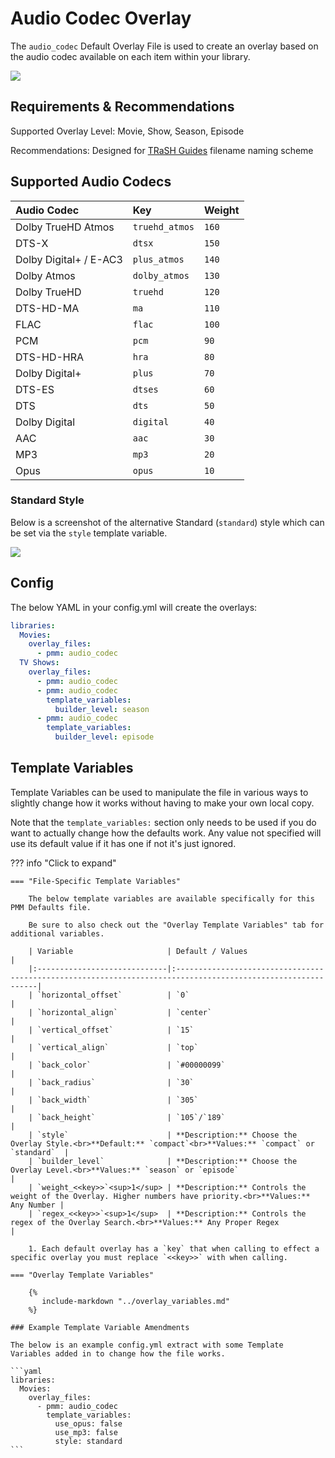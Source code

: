 # Audio Codec Overlay

The `audio_codec` Default Overlay File is used to create an overlay based on the audio codec available on each item within your library.

![](images/audio_codec.png)

## Requirements & Recommendations

Supported Overlay Level: Movie, Show, Season, Episode

Recommendations: Designed for [TRaSH Guides](https://trash-guides.info/) filename naming scheme

## Supported Audio Codecs

| Audio Codec            | Key            | Weight |
|:-----------------------|:---------------|:-------|
| Dolby TrueHD Atmos     | `truehd_atmos` | `160`  |
| DTS-X                  | `dtsx`         | `150`  |
| Dolby Digital+ / E-AC3 | `plus_atmos`   | `140`  |
| Dolby Atmos            | `dolby_atmos`  | `130`  |
| Dolby TrueHD           | `truehd`       | `120`  |
| DTS-HD-MA              | `ma`           | `110`  |
| FLAC                   | `flac`         | `100`  |
| PCM                    | `pcm`          | `90`   |
| DTS-HD-HRA             | `hra`          | `80`   |
| Dolby Digital+         | `plus`         | `70`   |
| DTS-ES                 | `dtses`        | `60`   |
| DTS                    | `dts`          | `50`   |
| Dolby Digital          | `digital`      | `40`   |
| AAC                    | `aac`          | `30`   |
| MP3                    | `mp3`          | `20`   |
| Opus                   | `opus`         | `10`   |

### Standard Style

Below is a screenshot of the alternative Standard (`standard`) style which can be set via the `style` template variable.

![](images/audio_codec2.png)

## Config

The below YAML in your config.yml will create the overlays:

```yaml
libraries:
  Movies:
    overlay_files:
      - pmm: audio_codec
  TV Shows:
    overlay_files:
      - pmm: audio_codec
      - pmm: audio_codec
        template_variables:
          builder_level: season
      - pmm: audio_codec
        template_variables:
          builder_level: episode
```

## Template Variables

Template Variables can be used to manipulate the file in various ways to slightly change how it works without having to make your own local copy.

Note that the `template_variables:` section only needs to be used if you do want to actually change how the defaults work. Any value not specified will use its default value if it has one if not it's just ignored.

??? info "Click to expand"

    === "File-Specific Template Variables"

        The below template variables are available specifically for this PMM Defaults file.

        Be sure to also check out the "Overlay Template Variables" tab for additional variables.

        | Variable                     | Default / Values                                                                                             |
        |:-----------------------------|:-------------------------------------------------------------------------------------------------------------|
        | `horizontal_offset`          | `0`                                                                                                          |
        | `horizontal_align`           | `center`                                                                                                     |
        | `vertical_offset`            | `15`                                                                                                         |
        | `vertical_align`             | `top`                                                                                                        |
        | `back_color`                 | `#00000099`                                                                                                  |
        | `back_radius`                | `30`                                                                                                         |
        | `back_width`                 | `305`                                                                                                        |
        | `back_height`                | `105`/`189`                                                                                                  |
        | `style`                      | **Description:** Choose the Overlay Style.<br>**Default:** `compact`<br>**Values:** `compact` or `standard`  |
        | `builder_level`              | **Description:** Choose the Overlay Level.<br>**Values:** `season` or `episode`                              |
        | `weight_<<key>>`<sup>1</sup> | **Description:** Controls the weight of the Overlay. Higher numbers have priority.<br>**Values:** Any Number |
        | `regex_<<key>>`<sup>1</sup>  | **Description:** Controls the regex of the Overlay Search.<br>**Values:** Any Proper Regex                   |

        1. Each default overlay has a `key` that when calling to effect a specific overlay you must replace `<<key>>` with when calling.

    === "Overlay Template Variables"

        {%
           include-markdown "../overlay_variables.md"
        %}

    ### Example Template Variable Amendments

    The below is an example config.yml extract with some Template Variables added in to change how the file works.

    ```yaml
    libraries:
      Movies:
        overlay_files:
          - pmm: audio_codec
            template_variables:
              use_opus: false
              use_mp3: false
              style: standard
    ```
